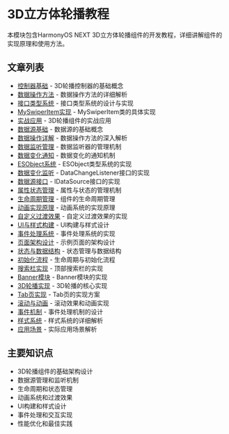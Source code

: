 # 3D立方体轮播教程

本模块包含HarmonyOS NEXT 3D立方体轮播组件的开发教程，详细讲解组件的实现原理和使用方法。

## 文章列表

- [控制器基础](controller-basics.md) - 3D轮播控制器的基础概念
- [数据操作方法](data-operations.md) - 数据操作方法的详细解析
- [接口类型系统](interface-types.md) - 接口类型系统的设计与实现
- [MySwiperItem实现](swiper-item.md) - MySwiperItem类的具体实现
- [实战应用](practical-application.md) - 3D轮播组件的实战应用
- [数据源基础](data-source-basics.md) - 数据源的基础概念
- [数据操作详解](data-operations-detail.md) - 数据操作方法的深入解析
- [数据监听管理](data-listener.md) - 数据监听器的管理机制
- [数据变化通知](data-change-notification.md) - 数据变化的通知机制
- [ESObject系统](es-object.md) - ESObject类型系统的实现
- [数据变化监听](data-change-listener.md) - DataChangeListener接口的实现
- [数据源接口](data-source-interface.md) - IDataSource接口的实现
- [属性状态管理](property-state.md) - 属性与状态的管理机制
- [生命周期管理](lifecycle.md) - 组件的生命周期管理
- [动画实现原理](animation-principles.md) - 动画系统的实现原理
- [自定义过渡效果](custom-transitions.md) - 自定义过渡效果的实现
- [UI与样式构建](ui-styling.md) - UI构建与样式设计
- [事件处理系统](event-handling.md) - 事件处理系统的实现
- [页面架构设计](page-architecture.md) - 示例页面的架构设计
- [状态与数据结构](state-data-structure.md) - 状态管理与数据结构
- [初始化流程](initialization.md) - 生命周期与初始化流程
- [搜索栏实现](search-bar.md) - 顶部搜索栏的实现
- [Banner模块](banner-module.md) - Banner模块的实现
- [3D轮播实现](3d-carousel.md) - 3D轮播的核心实现
- [Tab页实现](tab-pages.md) - Tab页的实现方案
- [滚动与动画](scroll-animation.md) - 滚动效果和动画实现
- [事件机制](event-mechanism.md) - 事件处理机制的设计
- [样式系统](style-system.md) - 样式系统的详细解析
- [应用场景](use-cases.md) - 实际应用场景解析

## 主要知识点

- 3D轮播组件的基础架构设计
- 数据源管理和监听机制
- 生命周期和状态管理
- 动画系统和过渡效果
- UI构建和样式设计
- 事件处理和交互实现
- 性能优化和最佳实践